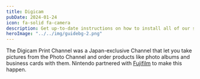 ```yaml
---
title: Digicam
pubDate: 2024-01-24
icon: fa-solid fa-camera
description: Get up-to-date instructions on how to install all of our services!
heroImage: "../../img/guidebg-2.png"
---
```


The Digicam Print Channel was a Japan-exclusive Channel that let you take pictures from the Photo
Channel and order products like photo albums and business cards with them. Nintendo partnered with <a href="http://fujifilm.com/">Fujifilm</a> to make this happen.